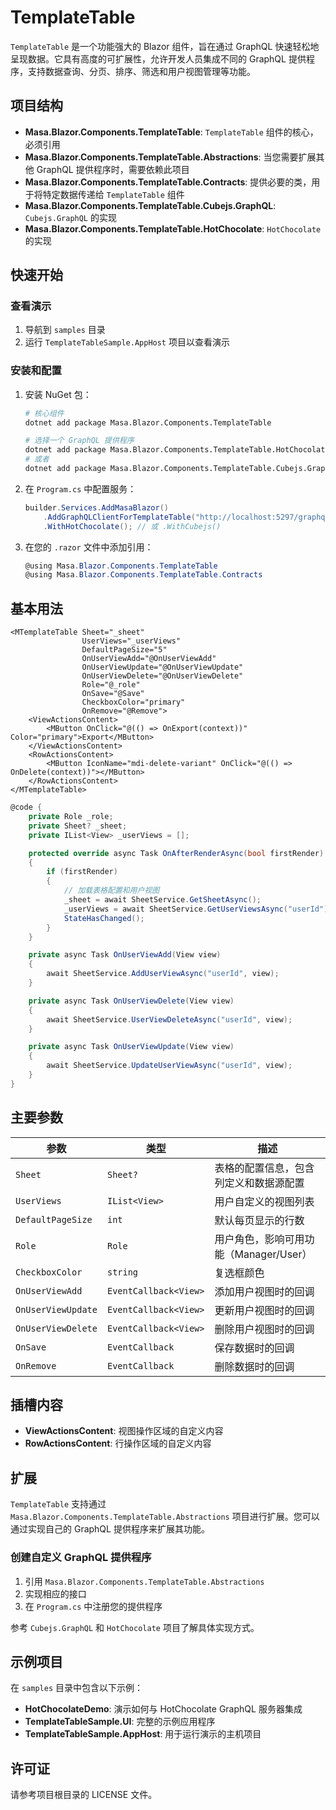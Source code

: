 ﻿# TemplateTable

`TemplateTable` 是一个功能强大的 Blazor 组件，旨在通过 GraphQL 快速轻松地呈现数据。它具有高度的可扩展性，允许开发人员集成不同的 GraphQL 提供程序，支持数据查询、分页、排序、筛选和用户视图管理等功能。

## 项目结构

- **Masa.Blazor.Components.TemplateTable**: `TemplateTable` 组件的核心，必须引用
- **Masa.Blazor.Components.TemplateTable.Abstractions**: 当您需要扩展其他 GraphQL 提供程序时，需要依赖此项目
- **Masa.Blazor.Components.TemplateTable.Contracts**: 提供必要的类，用于将特定数据传递给 `TemplateTable` 组件
- **Masa.Blazor.Components.TemplateTable.Cubejs.GraphQL**: `Cubejs.GraphQL` 的实现
- **Masa.Blazor.Components.TemplateTable.HotChocolate**: `HotChocolate` 的实现

## 快速开始

### 查看演示

1. 导航到 `samples` 目录
2. 运行 `TemplateTableSample.AppHost` 项目以查看演示

### 安装和配置

1. 安装 NuGet 包：
   ```bash
   # 核心组件
   dotnet add package Masa.Blazor.Components.TemplateTable
   
   # 选择一个 GraphQL 提供程序
   dotnet add package Masa.Blazor.Components.TemplateTable.HotChocolate
   # 或者
   dotnet add package Masa.Blazor.Components.TemplateTable.Cubejs.GraphQL
   ```

2. 在 `Program.cs` 中配置服务：
   ```csharp
   builder.Services.AddMasaBlazor()
       .AddGraphQLClientForTemplateTable("http://localhost:5297/graphql")
       .WithHotChocolate(); // 或 .WithCubejs()
   ```

3. 在您的 `.razor` 文件中添加引用：
   ```csharp
   @using Masa.Blazor.Components.TemplateTable
   @using Masa.Blazor.Components.TemplateTable.Contracts
   ```

## 基本用法

```razor
<MTemplateTable Sheet="_sheet"
                UserViews="_userViews"
                DefaultPageSize="5"
                OnUserViewAdd="@OnUserViewAdd"
                OnUserViewUpdate="@OnUserViewUpdate"
                OnUserViewDelete="@OnUserViewDelete"
                Role="@_role"
                OnSave="@Save"
                CheckboxColor="primary"
                OnRemove="@Remove">
    <ViewActionsContent>
        <MButton OnClick="@(() => OnExport(context))" Color="primary">Export</MButton>
    </ViewActionsContent>
    <RowActionsContent>
        <MButton IconName="mdi-delete-variant" OnClick="@(() => OnDelete(context))"></MButton>
    </RowActionsContent>
</MTemplateTable>
```

```csharp
@code {
    private Role _role;
    private Sheet? _sheet;
    private IList<View> _userViews = [];

    protected override async Task OnAfterRenderAsync(bool firstRender)
    {
        if (firstRender)
        {
            // 加载表格配置和用户视图
            _sheet = await SheetService.GetSheetAsync();
            _userViews = await SheetService.GetUserViewsAsync("userId");
            StateHasChanged();
        }
    }

    private async Task OnUserViewAdd(View view)
    {
        await SheetService.AddUserViewAsync("userId", view);
    }

    private async Task OnUserViewDelete(View view)
    {
        await SheetService.UserViewDeleteAsync("userId", view);
    }

    private async Task OnUserViewUpdate(View view)
    {
        await SheetService.UpdateUserViewAsync("userId", view);
    }
}
```

## 主要参数

| 参数 | 类型 | 描述 |
|------|------|------|
| `Sheet` | `Sheet?` | 表格的配置信息，包含列定义和数据源配置 |
| `UserViews` | `IList<View>` | 用户自定义的视图列表 |
| `DefaultPageSize` | `int` | 默认每页显示的行数 |
| `Role` | `Role` | 用户角色，影响可用功能（Manager/User） |
| `CheckboxColor` | `string` | 复选框颜色 |
| `OnUserViewAdd` | `EventCallback<View>` | 添加用户视图时的回调 |
| `OnUserViewUpdate` | `EventCallback<View>` | 更新用户视图时的回调 |
| `OnUserViewDelete` | `EventCallback<View>` | 删除用户视图时的回调 |
| `OnSave` | `EventCallback` | 保存数据时的回调 |
| `OnRemove` | `EventCallback` | 删除数据时的回调 |

## 插槽内容

- **ViewActionsContent**: 视图操作区域的自定义内容
- **RowActionsContent**: 行操作区域的自定义内容

## 扩展

`TemplateTable` 支持通过 `Masa.Blazor.Components.TemplateTable.Abstractions` 项目进行扩展。您可以通过实现自己的 GraphQL 提供程序来扩展其功能。

### 创建自定义 GraphQL 提供程序

1. 引用 `Masa.Blazor.Components.TemplateTable.Abstractions`
2. 实现相应的接口
3. 在 `Program.cs` 中注册您的提供程序

参考 `Cubejs.GraphQL` 和 `HotChocolate` 项目了解具体实现方式。

## 示例项目

在 `samples` 目录中包含以下示例：

- **HotChocolateDemo**: 演示如何与 HotChocolate GraphQL 服务器集成
- **TemplateTableSample.UI**: 完整的示例应用程序
- **TemplateTableSample.AppHost**: 用于运行演示的主机项目

## 许可证

请参考项目根目录的 LICENSE 文件。
